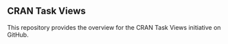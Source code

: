 ## CRAN Task Views

This repository provides the overview for the CRAN Task Views initiative on GitHub.
